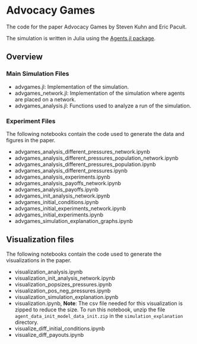 # Advocacy Games

The code for the paper Advocacy Games by Steven Kuhn and Eric Pacuit.

The simulation is written in Julia using the [Agents.jl package](https://juliadynamics.github.io/Agents.jl).  

## Overview

### Main Simulation Files

* advgames.jl: Implementation of the simulation.
* advgames_network.jl: Implementation of the simulation where agents are placed on a network.
* advgames_analysis.jl: Functions used to analyze a run of the simulation.

### Experiment Files

The following notebooks contain the code used to generate the data and figures in the paper.

* advgames_analysis_different_pressures_network.ipynb
* advgames_analysis_different_pressures_population_network.ipynb
* advgames_analysis_different_pressures_population.ipynb
* advgames_analysis_different_pressures.ipynb
* advgames_analysis_experiments.ipynb
* advgames_analysis_payoffs_network.ipynb
* advgames_analysis_payoffs.ipynb
* advgames_init_analysis_network.ipynb
* advgames_initial_conditions.ipynb
* advgames_initial_experiments_network.ipynb 
* advgames_initial_experiments.ipynb
* advgames_simulation_explanation_graphs.ipynb

## Visualization files

The following notebooks contain the code used to generate the visualizations in the paper.   

* visualization_analysis.ipynb
* visualization_init_analysis_network.ipynb
* visualization_popsizes_pressures.ipynb
* visualization_pos_neg_pressures.ipynb
* visualization_simulation_explanation.ipynb
* visualization.ipynb, **Note**: The csv file needed for this visualization is zipped to reduce the size.  To run this notebook, unzip the file `agent_data_init_model_data_init.zip` in the `simulation_explanation` directory.
* visualize_diff_initial_conditions.ipynb
* visualize_diff_payouts.ipynb

